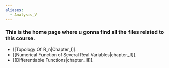 ```yaml
---
aliases:
  - Analysis_V
---
```


### This is the home page where u gonna find all the files related to this course.

- [[Topology Of R_n|Chapter_I]].
- [[Numerical Function of Several Real Variables|chapter_II]].
- [[Differentiable Functions|chapter_III]].
